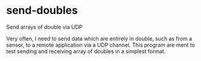 # send-doubles
Send arrays of double via UDP

Very often, I need to send data which are entirely in double, such as from a sensor, to a remote application via a UDP channel. This program are ment to test sending and receiving array of doubles in a simplest format.
